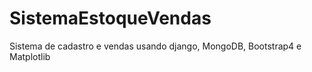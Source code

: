 # SistemaEstoqueVendas

Sistema de cadastro e vendas usando django, MongoDB, Bootstrap4 e Matplotlib
